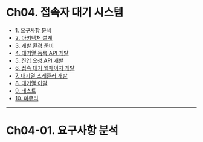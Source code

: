 # Ch04. 접속자 대기 시스템
- [1. 요구사항 분석]()
- [2. 아키텍처 설계]()
- [3. 개발 환경 준비]()
- [4. 대기열 등록 API 개발]()
- [5. 진입 요청 API 개발]()
- [6. 접속 대기 웹페이지 개발]()
- [7. 대기열 스케쥴러 개발]()
- [8. 대기열 이탈]()
- [9. 테스트]()
- [10. 마무리]()

---------------------------------------------------------------------------------------------------------------------------
# Ch04-01. 요구사항 분석